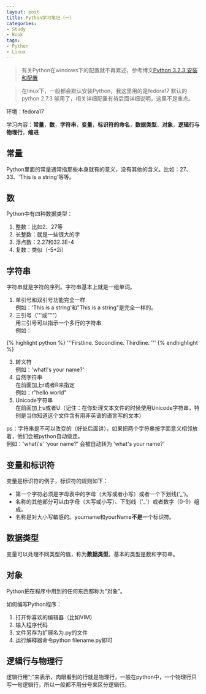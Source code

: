 ```yaml
---
layout: post
title: Python学习笔记（一）
categories:
- Study
- Book
tags:
- Python
- Linux
---
```


> 有关Python在windows下的配置就不再累述，参考博文[Python 3.2.3 安装和配置](http://ideex.name/cn/2012/08/python-config/)  

> 在linux下，一般都会默认安装Python，我这里用的是fedora17 默认的python 2.7.3 够用了，相关详细配置有待后面详细说明，这里不是重点。  

环境：fedora17  

学习内容：**常量**，**数**，**字符串**，**变量**，**标识符的命名**，**数据类型**，**对象**，**逻辑行与物理行**，**缩进**  

## 常量  

Python里面的常量通常指那些本身就有的意义，没有其他的含义。比如：27、33、\'This is a string\'等等。  

## 数  

Python中有四种数据类型：  

1. 整数：比如2、27等
2. 长整数：就是一些很大的字
3. 浮点数：2.27和32.3E-4
4. 复数：类似（-5+2i）  

## 字符串  

字符串就是字符的序列。字符串基本上就是一组单词。  

1. 单引号和双引号功能完全一样  
例如：\'This is a string\'和\"This is a string\"是完全一样的。  
2. 三引号（\'\'\'或\"\"\"）  
用三引号可以指示一个多行的字符串  
例如：  

{% highlight python %}
'''Firstline.
Secondline.
Thirdline.
'''
{% endhighlight %}  

3. 转义符  
例如：\'what\\\'s your name?\'  
4. 自然字符串  
在前面加上r或者R来指定  
例如：r\"hello world\"  
5. Unicode字符串  
在前面加上u或者U（记住：在你处理文本文件的时候使用Unicode字符串，特别是当你知道这个文件含有用非英语的语言写的文本）  

ps：字符串是不可以改变的（好处后面讲），如果把两个字符串按字面意义相邻放着，他们会被python自动级连。  
例如：\'what\\\'s\' \'your name?\' 会被自动转为 \'what\'s your name?\'  

## 变量和标识符  

变量是标识符的例子，标识符的规则如下：  

- 第一个字符必须是字母表中的字母（大写或者小写）或者一个下划线(\'_\')。
- 名称的其他部分可以由字母（大写或小写）、下划线（\'_\'）或者数字（0-9）组成。
- 名称是对大小写敏感的。yourname和yourName**不是**一个标识符。  

## 数据类型  

变量可以处理不同类型的值，称为**数据类型**。基本的类型是数和字符串。  

## 对象  

Python把在程序中用到的任何东西都称为“对象”。  

如何编写Python程序：  

1. 打开你喜欢的编辑器（比如VIM）
2. 输入程序代码
3. 文件另存为扩展名为.py的文件
4. 运行解释器命令python filename.py即可  

## 逻辑行与物理行  

逻辑行用“;”来表示，肉眼看到的行就是物理行，一般在python中，一个物理行只写一句逻辑行，所以一般都不用分号来区分逻辑行。  

